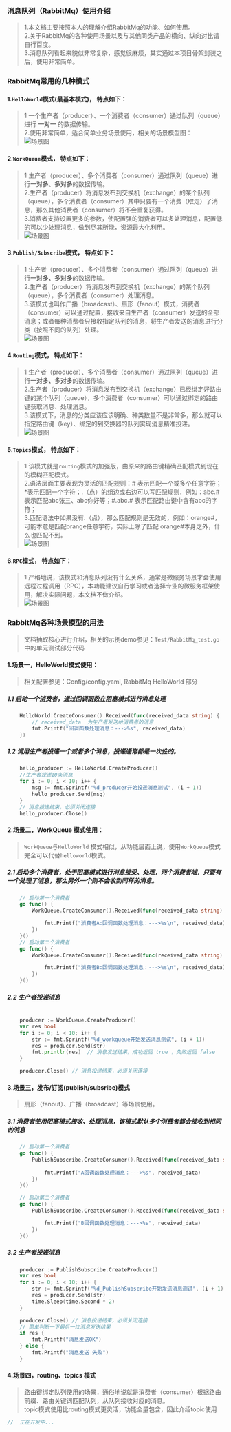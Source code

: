 ### 消息队列（RabbitMq）使用介绍   
>   1.本文档主要按照本人的理解介绍RabbitMq的功能、如何使用。  
>   2.关于RabbitMq的各种使用场景以及与其他同类产品的横向、纵向对比请自行百度。   
>   3.消息队列看起来貌似非常复杂，感觉很麻烦，其实通过本项目骨架封装之后，使用非常简单。               

### RabbitMq常用的几种模式    
    
####    1.`HelloWorld`模式(最基本模式)， 特点如下：   
>   1 一个生产者（producer）、一个消费者（consumer）通过队列（queue）进行 **一对一** 的数据传输。  
>   2.使用非常简单，适合简单业务场景使用，相关的场景模型图：  
>   ![场景图](http://139.196.101.31:2080/images/helloworld.png)  

####    2.`WorkQueue`模式， 特点如下：   
>   1 生产者（producer）、多个消费者（consumer）通过队列（queue）进行**一对多、多对多**的数据传输。  
>   2.生产者（producer）将消息发布到交换机（exchange）的某个队列（queue），多个消费者（consumer）其中只要有一个消费（取走）了消息，那么其他消费者（consumer）将不会重复获得。  
>   3.消费者支持设置更多的参数，使配置强的消费者可以多处理消息，配置低的可以少处理消息，做到尽其所能，资源最大化利用。    
>   ![场景图](http://139.196.101.31:2080/images/workqueue.png)   

####    3.`Publish/Subscribe`模式， 特点如下：   
>   1 生产者（producer）、多个消费者（consumer）通过队列（queue）进行**一对多、多对多**的数据传输。  
>   2.生产者（producer）将消息发布到交换机（exchange）的某个队列（queue），多个消费者（consumer）处理消息。    
>   3.该模式也叫作广播（broadcast）、扇形（fanout）模式，消费者（consumer）可以通过配置，接收来自生产者（consumer）发送的全部消息；或者每种消费者只接收指定队列的消息，将生产者发送的消息进行分类（按照不同的队列）处理。         
>   ![场景图](http://139.196.101.31:2080/images/fanout.png)  

####    4.`Routing`模式， 特点如下：   
>   1 生产者（producer）、多个消费者（consumer）通过队列（queue）进行**一对多、多对多**的数据传输。  
>   2.生产者（producer）将消息发布到交换机（exchange）已经绑定好路由键的某个队列（queue），多个消费者（consumer）可以通过绑定的路由键获取消息、处理消息。    
>   3.该模式下，消息的分类应该应该明确、种类数量不是非常多，那么就可以指定路由键（key）、绑定的到交换器的队列实现消息精准投递。         
>   ![场景图](http://139.196.101.31:2080/images/routing.png)  

####    5.`Topics`模式， 特点如下：   
>   1 该模式就是`routing`模式的加强版，由原来的路由键精确匹配模式到现在的模糊匹配模式。  
>   2.语法层面主要表现为灵活的匹配规则：# 表示匹配一个或多个任意字符；*表示匹配一个字符；.（点）的组边或右边可以写匹配规则，例如：abc.# 表示匹配abc张三、abc你好等；#.abc.# 表示匹配路由键中含有abc的字符；           
>   3.匹配语法中如果没有.（点），那么匹配规则是无效的，例如：orange#，可能本意是匹配orange任意字符，实际上除了匹配 orange#本身之外，什么也匹配不到。   
>   ![场景图](http://139.196.101.31:2080/images/topics.png)  

####    6.`RPC`模式， 特点如下：   
>   1 严格地说，该模式和消息队列没有什么关系，通常是微服务场景才会使用远程过程调用（RPC），本功能建议自行学习或者选择专业的微服务框架使用，解决实际问题，本文档不做介绍。    
>   ![场景图](http://139.196.101.31:2080/images/rpc.png)  

### RabbitMq各种场景模型的用法  
> 文档抽取核心进行介绍，相关的示例demo参见：`Test/RabbitMq_test.go` 中的单元测试部分代码  
####  1.场景一，HelloWorld模式使用：      
> 相关配置参见：Config/config.yaml, RabbitMq HelloWorld 部分    
##### 1.1 启动一个消费者，通过回调函数在阻塞模式进行消息处理   
```go  
	HelloWorld.CreateConsumer().Received(func(received_data string) {
        // received_data  为生产者发送给消费者的消息
		fmt.Printf("回调函数处理消息：--->%s", received_data)
	})
```  
##### 1.2 调用生产者投递一个或者多个消息，投递通常都是一次性的。     
```go  
	hello_producer := HelloWorld.CreateProducer()
    //生产者投递10条消息
	for i := 0; i < 10; i++ {
		msg := fmt.Sprintf("%d_producer开始投递消息测试", (i + 1))
		hello_producer.Send(msg)
	}
    // 消息投递结束，必须关闭连接
	hello_producer.Close() 
```  

####  2.场景二，WorkQueue 模式使用：      
> `WorkQueue`与`HelloWorld` 模式相似，从功能层面上说，使用`WorkQueue`模式完全可以代替`helloworld`模式。  
##### 2.1 启动多个消费者，处于阻塞模式进行消息接受、处理，两个消费者端，只要有一个处理了消息，那么另外一个则不会收到同样的消息。  
```go  
    // 启动第一个消费者
	go func() {
		WorkQueue.CreateConsumer().Received(func(received_data string) {

			fmt.Printf("消费者A:回调函数处理消息：--->%s\n", received_data)
		})
	}()
    // 启动第二个消费者
	go func() {
		WorkQueue.CreateConsumer().Received(func(received_data string) {

			fmt.Printf("消费者B:回调函数处理消息：--->%s\n", received_data)
		})
	}()
```  
##### 2.2 生产者投递消息  
```go  

	producer := WorkQueue.CreateProducer()
	var res bool
	for i := 0; i < 10; i++ {
		str := fmt.Sprintf("%d_workqueue开始发送消息测试", (i + 1))
		res = producer.Send(str)
		fmt.println(res)  // 消息发送结果，成功返回 true ，失败返回 false
	}

	producer.Close() // 消息投递结束，必须关闭连接

```  

#### 3.场景三，发布/订阅(publish/subsribe)模式     
>    扇形（fanout）、广播（broadcast）等场景使用。   

##### 3.1 消费者使用阻塞模式接收、处理消息，该模式默认多个消费者都会接收到相同的消息      
```go  
    // 启动第一个消费者
    go func() {
        PublishSubscribe.CreateConsumer().Received(func(received_data string) {
    
            fmt.Printf("A回调函数处理消息：--->%s", received_data)
        })
    }()

    // 启动第二个消费者
	go func() {
		PublishSubscribe.CreateConsumer().Received(func(received_data string) {

			fmt.Printf("B回调函数处理消息：--->%s", received_data)
		})
	}()
```  

##### 3.2 生产者投递消息  
```go  
	producer := PublishSubscribe.CreateProducer()
	var res bool
	for i := 0; i < 10; i++ {
		str := fmt.Sprintf("%d_PublishSubscribe开始发送消息测试", (i + 1))
		res = producer.Send(str)
		time.Sleep(time.Second * 2)
	}

	producer.Close() // 消息投递结束，必须关闭连接
    // 简单判断一下最后一次消息发送结果
	if res {
		fmt.Printf("消息发送OK")
	} else {
		fmt.Printf("消息发送 失败")
	}

```  

#### 4.场景四，routing、topics 模式       
>    路由键绑定队列使用的场景，通俗地说就是消费者（consumer）根据路由前缀、路由关键词匹配队列，从队列接收对应的消息。  
>   topic模式使用比routing模式更灵活，功能全量包含，因此介绍topic使用     
```go  
//  正在开发中...

```   